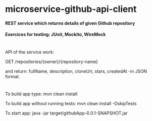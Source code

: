 # microservice-github-api-client

#### REST service which returns details of given Github repository

#### Exercices for testing: JUnit, Mockito, WireMock

#

API of the service work:

GET /repositories/{owner}/{repository-name}

and return:
fullName, description, cloneUrl, stars, createdAt -in JSON format.

#         

To build app type: mvn clean install

To build app without running tests: mvn clean install -DskipTests

To start app: java -jar target/githubApp-0.0.1-SNAPSHOT.jar